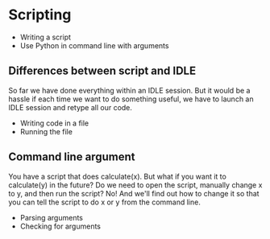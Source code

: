 # Scripting

* Writing a script
* Use Python in command line with arguments

## Differences between script and IDLE

So far we have done everything within an IDLE session. But it would be a hassle if each time we want to do something useful, we have to launch an IDLE session and retype all our code. 

* Writing code in a file
* Running the file

## Command line argument

You have a script that does calculate(x). But what if you want it to calculate(y) in the future? Do we need to open the script, manually change x to y, and then run the script? No! And we'll find out how to change it so that you can tell the script to do x or y from the command line.

* Parsing arguments
* Checking for arguments